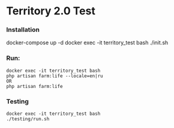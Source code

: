 # Territory 2.0 Test
### Installation
docker-compose up -d
docker exec -it territory_test bash
./init.sh
### Run:
    docker exec -it territory_test bash
    php artisan farm:life --locale=en|ru
    OR
    php artisan farm:life
### Testing
    docker exec -it territory_test bash
    ./testing/run.sh
